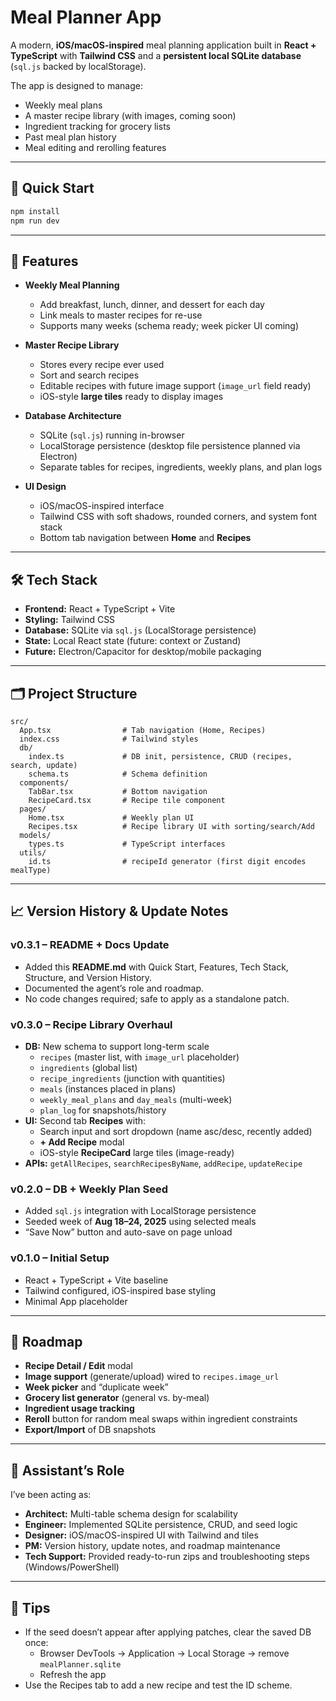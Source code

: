 # Meal Planner App

A modern, **iOS/macOS-inspired** meal planning application built in **React + TypeScript** with **Tailwind CSS** and a **persistent local SQLite database** (`sql.js` backed by localStorage).

The app is designed to manage:
- Weekly meal plans
- A master recipe library (with images, coming soon)
- Ingredient tracking for grocery lists
- Past meal plan history
- Meal editing and rerolling features

---

## 🚀 Quick Start
```bash
npm install
npm run dev
```

---

## 🧩 Features

- **Weekly Meal Planning**
  - Add breakfast, lunch, dinner, and dessert for each day
  - Link meals to master recipes for re-use
  - Supports many weeks (schema ready; week picker UI coming)

- **Master Recipe Library**
  - Stores every recipe ever used
  - Sort and search recipes
  - Editable recipes with future image support (`image_url` field ready)
  - iOS-style **large tiles** ready to display images

- **Database Architecture**
  - SQLite (`sql.js`) running in-browser
  - LocalStorage persistence (desktop file persistence planned via Electron)
  - Separate tables for recipes, ingredients, weekly plans, and plan logs

- **UI Design**
  - iOS/macOS-inspired interface
  - Tailwind CSS with soft shadows, rounded corners, and system font stack
  - Bottom tab navigation between **Home** and **Recipes**

---

## 🛠 Tech Stack
- **Frontend:** React + TypeScript + Vite
- **Styling:** Tailwind CSS
- **Database:** SQLite via `sql.js` (LocalStorage persistence)
- **State:** Local React state (future: context or Zustand)
- **Future:** Electron/Capacitor for desktop/mobile packaging

---

## 🗂 Project Structure
```
src/
  App.tsx                # Tab navigation (Home, Recipes)
  index.css              # Tailwind styles
  db/
    index.ts             # DB init, persistence, CRUD (recipes, search, update)
    schema.ts            # Schema definition
  components/
    TabBar.tsx           # Bottom navigation
    RecipeCard.tsx       # Recipe tile component
  pages/
    Home.tsx             # Weekly plan UI
    Recipes.tsx          # Recipe library UI with sorting/search/Add
  models/
    types.ts             # TypeScript interfaces
  utils/
    id.ts                # recipeId generator (first digit encodes mealType)
```

---

## 📈 Version History & Update Notes

### **v0.3.1 – README + Docs Update**
- Added this **README.md** with Quick Start, Features, Tech Stack, Structure, and Version History.
- Documented the agent’s role and roadmap.
- No code changes required; safe to apply as a standalone patch.

### **v0.3.0 – Recipe Library Overhaul**
- **DB:** New schema to support long-term scale
  - `recipes` (master list, with `image_url` placeholder)
  - `ingredients` (global list)
  - `recipe_ingredients` (junction with quantities)
  - `meals` (instances placed in plans)
  - `weekly_meal_plans` and `day_meals` (multi-week)
  - `plan_log` for snapshots/history
- **UI:** Second tab **Recipes** with:
  - Search input and sort dropdown (name asc/desc, recently added)
  - **+ Add Recipe** modal
  - iOS-style **RecipeCard** large tiles (image-ready)
- **APIs:** `getAllRecipes`, `searchRecipesByName`, `addRecipe`, `updateRecipe`

### **v0.2.0 – DB + Weekly Plan Seed**
- Added `sql.js` integration with LocalStorage persistence
- Seeded week of **Aug 18–24, 2025** using selected meals
- “Save Now” button and auto-save on page unload

### **v0.1.0 – Initial Setup**
- React + TypeScript + Vite baseline
- Tailwind configured, iOS-inspired base styling
- Minimal App placeholder

---

## 🧭 Roadmap
- **Recipe Detail / Edit** modal
- **Image support** (generate/upload) wired to `recipes.image_url`
- **Week picker** and “duplicate week”
- **Grocery list generator** (general vs. by-meal)
- **Ingredient usage tracking**
- **Reroll** button for random meal swaps within ingredient constraints
- **Export/Import** of DB snapshots

---

## 🤝 Assistant’s Role
I’ve been acting as:
- **Architect:** Multi-table schema design for scalability
- **Engineer:** Implemented SQLite persistence, CRUD, and seed logic
- **Designer:** iOS/macOS-inspired UI with Tailwind and tiles
- **PM:** Version history, update notes, and roadmap maintenance
- **Tech Support:** Provided ready-to-run zips and troubleshooting steps (Windows/PowerShell)

---

## 🧪 Tips
- If the seed doesn’t appear after applying patches, clear the saved DB once:
  - Browser DevTools → Application → Local Storage → remove `mealPlanner.sqlite`
  - Refresh the app
- Use the Recipes tab to add a new recipe and test the ID scheme.
